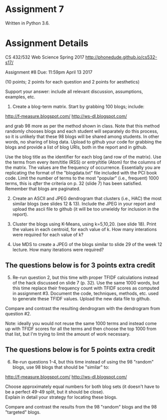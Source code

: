# Assignment 7

Written in Python 3.6.
<!-- 
Python Dependencies used:

- idk

To install dependencies use the following command:

```shell
$ pip3 install -r requirements.txt
``` -->

# Assignment Details

CS 432/532 Web Science
Spring 2017
http://phonedude.github.io/cs532-s17/

Assignment #8
Due: 11:59pm April 13 2017

(10 points; 2 points for each question and 2 points for aesthetics)

Support your answer: include all relevant discussion, assumptions,
examples, etc.

1.  Create a blog-term matrix.  Start by grabbing 100 blogs; include:

http://f-measure.blogspot.com/
http://ws-dl.blogspot.com/

and grab 98 more as per the method shown in class.  Note that this
method randomly chooses blogs and each student will separately do
this process, so it is unlikely that these 98 blogs will be shared
among students.  In other words, no sharing of blog data.  Upload
to github your code for grabbing the blogs and provide a list of
blog URIs, both in the report and in github.

Use the blog title as the identifier for each blog (and row of the
matrix).  Use the terms from every item/title (RSS) or entry/title
(Atom) for the columns of the matrix.  The values are the frequency
of occurrence.  Essentially you are replicating the format of the
"blogdata.txt" file included with the PCI book code.  Limit the
number of terms to the most "popular" (i.e., frequent) 1000 terms,
this is *after* the criteria on p. 32 (slide 7) has been satisfied.
Remember that blogs are paginated.  

2.  Create an ASCII and JPEG dendrogram that clusters (i.e., HAC)
the most similar blogs (see slides 12 & 13).  Include the JPEG in
your report and upload the ascii file to github (it will be too
unwieldy for inclusion in the report).

3.  Cluster the blogs using K-Means, using k=5,10,20. (see slide
18).  Print the values in each centroid, for each value of k.  How
many interations were required for each value of k?

4.  Use MDS to create a JPEG of the blogs similar to slide 29 of the 
week 12 lecture.  How many iterations were required?


## The questions below is for 3 points extra credit

5.  Re-run question 2, but this time with proper TFIDF calculations
instead of the hack discussed on slide 7 (p. 32).  Use the same 1000
words, but this time replace their frequency count with TFIDF scores
as computed in assignment #3.  Document the code, techniques,
methods, etc. used to generate these TFIDF values.  Upload the new
data file to github.

Compare and contrast the resulting dendrogram with the dendrogram
from question #2.

Note: ideally you would not reuse the same 1000 terms and instead
come up with TFIDF scores for all the terms and then choose the top
1000 from that list, but I'm trying to limit the amount of work
necessary.


## The questions below is for 5 points extra credit

6.  Re-run questions 1-4, but this time instead of using the 98 
"random" blogs, use 98 blogs that should be "similar" to:

http://f-measure.blogspot.com/
http://ws-dl.blogspot.com/

Choose approximately equal numbers for both blog sets (it doesn't
have to be a perfect 49-49 split, but it should be close).  
Explain in detail your strategy for locating these blogs.  

Compare and contrast the results from the 98 "random" blogs and 
the 98 "targeted" blogs.  